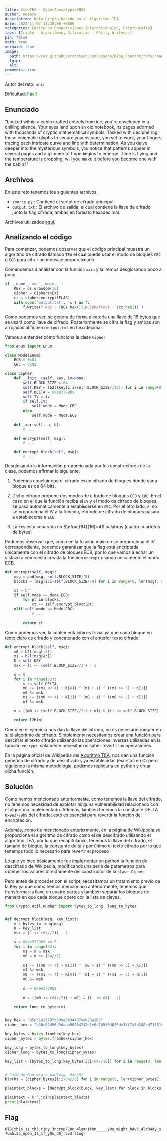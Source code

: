```yaml
---
title: IcedTEA - CyberApocalypse2024
author: Kesero
description: Reto Cripto basado en el Algoritmo TEA.
date: 2024-11-07 11:30:00 +0800
categories: [Writeups Competiciones Internacionales, Criptografía]
tags: [Cripto - Algoritmos, Dificultad - Fácil, Writeups]
pin: false
math: true
mermaid: true
image:
  path: https://raw.githubusercontent.com/k3sero/Blog_Content/refs/heads/main/Competiciones_Internacionales_Writeups/2024/Cripto/CyberApocalypse2024/IcedTEA/IcedTEA.png
  lqip: 
  alt: 
comments: true
---
```


Autor del reto: `aris`

Dificultad: <font color=green>Fácil</font>

## Enunciado

"Locked within a cabin crafted entirely from ice, you're enveloped in a chilling silence. Your eyes land upon an old notebook, its pages adorned with thousands of cryptic mathematical symbols. Tasked with deciphering these enigmatic glyphs to secure your escape, you set to work, your fingers tracing each intricate curve and line with determination. As you delve deeper into the mysterious symbols, you notice that patterns appear in several pages and a glimmer of hope begins to emerge. Time is flying and the temperature is dropping, will you make it before you become one with the cabin?"


## Archivos

En este reto tenemos los siguientes archivos.

- `source.py` : Contiene el script de cifrado principal
- `output.txt` : El archivo de salida, el cual contiene la llave de cifrado junto la flag cifrada, ambas en formato hexadecimal.

Archivos utilizados [aquí](https://github.com/k3sero/Blog_Content/tree/main/Competiciones_Internacionales_Writeups/2024/Cripto/CyberApocalypse2024/IcedTEA).


## Analizando el código

Para comenzar, podemos observar que el código principal muestra un algoritmo de cifrado llamado `TEA` el cual puede usar el modo de bloques `CBC` o `ECB` para cifrar un mensaje proporcionado.

Comencemos a analizar con la función `main` y la iremos desglosando poco a poco.

```python
if __name__ == '__main__':
    KEY = os.urandom(16)
    cipher = Cipher(KEY)
    ct = cipher.encrypt(FLAG)
    with open('output.txt', 'w') as f:
        f.write(f'Key : {KEY.hex()}\nCiphertext : {ct.hex()}')
```

Como podemos ver, se genera de forma aleatoria una llave de 16 bytes que se usará como llave de cifrado. Posteriormente se cifra la flag y ambas son arrojadas al fichero `output.txt` en hexadecimal.

Vamos a entender cómo funciona la clase `Cipher`


```python
from enum import Enum

class Mode(Enum):
    ECB = 0x01
    CBC = 0x02

class Cipher:
    def __init__(self, key, iv=None):
        self.BLOCK_SIZE = 64
        self.KEY = [b2l(key[i:i+self.BLOCK_SIZE//16]) for i in range(0, len(key), self.BLOCK_SIZE//16)]
        self.DELTA = 0x9e3779b9
        self.IV = iv
        if self.IV:
            self.mode = Mode.CBC
        else:
            self.mode = Mode.ECB
    
    def _xor(self, a, b):
        # ...

    def encrypt(self, msg):
        # ...

    def encrypt_block(self, msg):
        # ...

```

Desglosando la información proporcionada por los constructores de la clase, podemos afirmar lo siguiente:

1. Podemos concluir que el cifrado es un cifrado de bloques donde cada bloque es de 64 bits.

2. Dicho cifrado propone dos modos de cifrado de bloques `ECB` y `CBC`. En el caso en el que la función reciba el `IV` y el modo de cifrado de bloques, se pasa automáticamente a establecerse en `CBC`. Por el otro lado, si no se proporciona el IV a la función, el modo de cifrado de bloques pasará a establecerse a `ECB`.

3. La `Key` esta separada en $\dfrac{64}{16}=4$ palabras (cuatro cuartetos de bytes)

Podemos observar que, como en la función main no se proporciona el IV correspondiente, podemos garantizar que la flag está encriptada únicamente con el cifrado de bloques ECB, por lo que vamos a echar un vistazo a cómo está creada la funcion `encrypt` usando únicamente el modo ECB.

```python
def encrypt(self, msg):
    msg = pad(msg, self.BLOCK_SIZE//8)
    blocks = [msg[i:i+self.BLOCK_SIZE//8] for i in range(0, len(msg), self.BLOCK_SIZE//8)]

    ct = b''
    if self.mode == Mode.ECB:
        for pt in blocks:
            ct += self.encrypt_block(pt)
    elif self.mode == Mode.CBC:
    		# ...
        
		return ct
```

Como podemos ver, la implementación es trivial ya que cada bloque en texto claro es cifrado y concatenado con el anterior texto cifrado.

```python
def encrypt_block(self, msg):
    m0 = b2l(msg[:4])
    m1 = b2l(msg[4:])
    K = self.KEY
    msk = (1 << (self.BLOCK_SIZE//2)) - 1

    s = 0
    for i in range(32):
        s += self.DELTA
        m0 += ((m1 << 4) + K[0]) ^ (m1 + s) ^ ((m1 >> 5) + K[1])
        m0 &= msk
        m1 += ((m0 << 4) + K[2]) ^ (m0 + s) ^ ((m0 >> 5) + K[3])
        m1 &= msk

    m = ((m0 << (self.BLOCK_SIZE//2)) + m1) & ((1 << self.BLOCK_SIZE) - 1) # m = m0 || m1

    return l2b(m)
```

Como en el ejercicio nos dan la llave del cifrado, no es necesario romper en sí el algoritmo de cifrado. Simplemente necesitamos crear una función para descifrar el texto cifrado utilizando las operaciones inversas utilizadas en la función `encrypt`, solamente necesitamos saber revertir las operaciones.

En la página oficial de Wikipedia del [Algoritmo TEA](https://es.wikipedia.org/wiki/Tiny_Encryption_Algorithm#:~:text=En%20criptograf%C3%ADa%2C%20el%20Tiny%20Encryption,unas%20pocas%20l%C3%ADneas%20de%20c%C3%B3digo), nos dan una funcion genérica de cifrado y de descifrado y ya establecidas (escritas en C) pero siguiendo la misma metodología, podemos replicarla en python y crear dicha función.

## Solución

Como hemos mencionado anteriormente, como tenemos la llave del cifrado, no tenemos necesidad de explotar ninguna vulnerabilidad relacionado con el algoritmo implementado.
Además, también tenemos la constante DELTA `0x9e3779b9` del cifrado; esto es esencial para revertir la funcion de encriptación.

Además, como he mencionado anteriormente, en la página de Wikipedia se proporciona el algoritmo de cifrado como el de descifrado utilizando el algoritmo TEA, por lo que recapitulando, tenemos la llave del cifrado, el tamaño de bloque, la constante delta y por último el texto cifrado por lo que tenemos todo lo necesario para revertir el proceso

Lo que yo hice básicamente fue implementar en python la función de descifrado de Wikipedia, modificando una serie de parámetros para obtener los valores directamente del constructor de la `clase Cipher`.

Pero antes de proceder con el script, necesitamos un tratamiento previo de la Key ya que como hemos mencionado anteriormente, tenemos que transformar la llave en cuatro partes y también separar los bloques de manera en que cada bloque opere con la lista de claves.

```python
from Crypto.Util.number import bytes_to_long, long_to_bytes


def decrypt_block(msg, key_list):
    m = bytes_to_long(msg)
    K = key_list
    msk = (1 << (64//2)) - 1

    s = 0x9e3779b9 << 5
    for i in range(32):
        m1 = m & msk
        m0 = m >> (64//2)
        
        m1 -= ((m0 << 4) + K[2]) ^ (m0 + s) ^ ((m0 >> 5) + K[3])
        m1 &= msk
        m0 -= ((m1 << 4) + K[0]) ^ (m1 + s) ^ ((m1 >> 5) + K[1])
        m0 &= msk
        
        s -= 0x9e3779b9
        
        m = ((m0 << (64//2)) + m1) & ((1 << 64) - 1)

    return long_to_bytes(m)


key_hex = "850c1413787c389e0b34437a6828a1b2"
cipher_hex = "b36c62d96d9daaa90634242e1e6c76556d020de35f7a3b248ed71351cc3f3da97d4d8fd0ebc5c06a655eb57f2b250dcb2b39c8b2000297f635ce4a44110ec66596c50624d6ab582b2fd92228a21ad9eece4729e589aba644393f57736a0b870308ff00d778214f238056b8cf5721a843"

key_bytes = bytes.fromhex(key_hex)
cipher_bytes = bytes.fromhex(cipher_hex)

key_long = bytes_to_long(key_bytes)
cipher_long = bytes_to_long(cipher_bytes)

key_list = [bytes_to_long(key_bytes[i:i+64//16]) for i in range(0, len(key_bytes), 64//16)]


# Cuidado Pad msg = pad(msg, 64//8)
blocks = [cipher_bytes[i:i+64//8] for i in range(0, len(cipher_bytes), 64//8)]

plaintext_blocks = [decrypt_block(block, key_list) for block in blocks]

plaintext = b''.join(plaintext_blocks)
print(plaintext)

```

## Flag

`HTB{th1s_1s_th3_t1ny_3ncryp710n_4lg0r1thm_____y0u_m1ght_h4v3_4lr34dy_s7umbl3d_up0n_1t_1f_y0u_d0_r3v3rs1ng}`